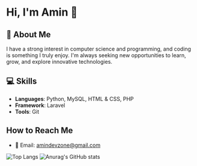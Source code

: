 # Hi, I'm Amin 👋

## 🌟 About Me
I have a strong interest in computer science and programming, and coding is something I truly enjoy. I'm always seeking new opportunities to learn, grow, and explore innovative technologies.

## 💻 Skills
- **Languages**: Python, MySQL, HTML & CSS, PHP
- **Framework**: Laravel
- **Tools**: Git

## How to Reach Me
- 📧 Email: amindevzone@gmail.com

![Top Langs](https://github-readme-stats.vercel.app/api/top-langs/?username=DevAmin-2025&layout=compact&card&hide=hack_width=400)
![Anurag's GitHub stats](https://github-readme-stats.vercel.app/api?username=DevAmin-2025&show_icons=true&hide=issues,contribs&card_width=400)

